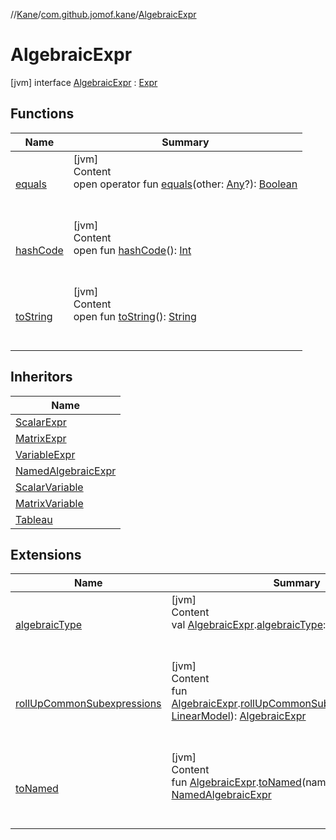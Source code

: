 //[Kane](../../index.md)/[com.github.jomof.kane](../index.md)/[AlgebraicExpr](index.md)



# AlgebraicExpr  
 [jvm] interface [AlgebraicExpr](index.md) : [Expr](../-expr/index.md)   


## Functions  
  
|  Name|  Summary| 
|---|---|
| <a name="kotlin/Any/equals/#kotlin.Any?/PointingToDeclaration/"></a>[equals](../../com.github.jomof.kane.impl.types/-double-algebraic-type/index.md#%5Bkotlin%2FAny%2Fequals%2F%23kotlin.Any%3F%2FPointingToDeclaration%2F%5D%2FFunctions%2F-1702278422)| <a name="kotlin/Any/equals/#kotlin.Any?/PointingToDeclaration/"></a>[jvm]  <br>Content  <br>open operator fun [equals](../../com.github.jomof.kane.impl.types/-double-algebraic-type/index.md#%5Bkotlin%2FAny%2Fequals%2F%23kotlin.Any%3F%2FPointingToDeclaration%2F%5D%2FFunctions%2F-1702278422)(other: [Any](https://kotlinlang.org/api/latest/jvm/stdlib/kotlin/-any/index.html)?): [Boolean](https://kotlinlang.org/api/latest/jvm/stdlib/kotlin/-boolean/index.html)  <br><br><br>
| <a name="kotlin/Any/hashCode/#/PointingToDeclaration/"></a>[hashCode](../../com.github.jomof.kane.impl.types/-double-algebraic-type/index.md#%5Bkotlin%2FAny%2FhashCode%2F%23%2FPointingToDeclaration%2F%5D%2FFunctions%2F-1702278422)| <a name="kotlin/Any/hashCode/#/PointingToDeclaration/"></a>[jvm]  <br>Content  <br>open fun [hashCode](../../com.github.jomof.kane.impl.types/-double-algebraic-type/index.md#%5Bkotlin%2FAny%2FhashCode%2F%23%2FPointingToDeclaration%2F%5D%2FFunctions%2F-1702278422)(): [Int](https://kotlinlang.org/api/latest/jvm/stdlib/kotlin/-int/index.html)  <br><br><br>
| <a name="kotlin/Any/toString/#/PointingToDeclaration/"></a>[toString](../../com.github.jomof.kane.impl.types/-object-kane-type/-companion/index.md#%5Bkotlin%2FAny%2FtoString%2F%23%2FPointingToDeclaration%2F%5D%2FFunctions%2F-1702278422)| <a name="kotlin/Any/toString/#/PointingToDeclaration/"></a>[jvm]  <br>Content  <br>open fun [toString](../../com.github.jomof.kane.impl.types/-object-kane-type/-companion/index.md#%5Bkotlin%2FAny%2FtoString%2F%23%2FPointingToDeclaration%2F%5D%2FFunctions%2F-1702278422)(): [String](https://kotlinlang.org/api/latest/jvm/stdlib/kotlin/-string/index.html)  <br><br><br>


## Inheritors  
  
|  Name| 
|---|
| <a name="com.github.jomof.kane/ScalarExpr///PointingToDeclaration/"></a>[ScalarExpr](../-scalar-expr/index.md)
| <a name="com.github.jomof.kane/MatrixExpr///PointingToDeclaration/"></a>[MatrixExpr](../-matrix-expr/index.md)
| <a name="com.github.jomof.kane.impl/VariableExpr///PointingToDeclaration/"></a>[VariableExpr](../../com.github.jomof.kane.impl/-variable-expr/index.md)
| <a name="com.github.jomof.kane.impl/NamedAlgebraicExpr///PointingToDeclaration/"></a>[NamedAlgebraicExpr](../../com.github.jomof.kane.impl/-named-algebraic-expr/index.md)
| <a name="com.github.jomof.kane.impl/ScalarVariable///PointingToDeclaration/"></a>[ScalarVariable](../../com.github.jomof.kane.impl/-scalar-variable/index.md)
| <a name="com.github.jomof.kane.impl/MatrixVariable///PointingToDeclaration/"></a>[MatrixVariable](../../com.github.jomof.kane.impl/-matrix-variable/index.md)
| <a name="com.github.jomof.kane.impl/Tableau///PointingToDeclaration/"></a>[Tableau](../../com.github.jomof.kane.impl/-tableau/index.md)


## Extensions  
  
|  Name|  Summary| 
|---|---|
| <a name="com.github.jomof.kane.impl.types//algebraicType/com.github.jomof.kane.AlgebraicExpr#/PointingToDeclaration/"></a>[algebraicType](../../com.github.jomof.kane.impl.types/algebraic-type.md)| <a name="com.github.jomof.kane.impl.types//algebraicType/com.github.jomof.kane.AlgebraicExpr#/PointingToDeclaration/"></a>[jvm]  <br>Content  <br>val [AlgebraicExpr](index.md).[algebraicType](../../com.github.jomof.kane.impl.types/algebraic-type.md): [AlgebraicType](../../com.github.jomof.kane.impl.types/-algebraic-type/index.md)  <br><br><br>
| <a name="com.github.jomof.kane.impl//rollUpCommonSubexpressions/com.github.jomof.kane.AlgebraicExpr#com.github.jomof.kane.impl.LinearModel/PointingToDeclaration/"></a>[rollUpCommonSubexpressions](../../com.github.jomof.kane.impl/roll-up-common-subexpressions.md)| <a name="com.github.jomof.kane.impl//rollUpCommonSubexpressions/com.github.jomof.kane.AlgebraicExpr#com.github.jomof.kane.impl.LinearModel/PointingToDeclaration/"></a>[jvm]  <br>Content  <br>fun [AlgebraicExpr](index.md).[rollUpCommonSubexpressions](../../com.github.jomof.kane.impl/roll-up-common-subexpressions.md)(model: [LinearModel](../../com.github.jomof.kane.impl/-linear-model/index.md)): [AlgebraicExpr](index.md)  <br><br><br>
| <a name="com.github.jomof.kane.impl//toNamed/com.github.jomof.kane.AlgebraicExpr#kotlin.Any/PointingToDeclaration/"></a>[toNamed](../../com.github.jomof.kane.impl/to-named.md)| <a name="com.github.jomof.kane.impl//toNamed/com.github.jomof.kane.AlgebraicExpr#kotlin.Any/PointingToDeclaration/"></a>[jvm]  <br>Content  <br>fun [AlgebraicExpr](index.md).[toNamed](../../com.github.jomof.kane.impl/to-named.md)(name: [Id](../../com.github.jomof.kane.impl/index.md#%5Bcom.github.jomof.kane.impl%2FId%2F%2F%2FPointingToDeclaration%2F%5D%2FClasslikes%2F-1702278422)): [NamedAlgebraicExpr](../../com.github.jomof.kane.impl/-named-algebraic-expr/index.md)  <br><br><br>

